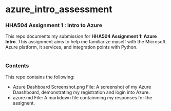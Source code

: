 # azure_intro_assessment
### **HHA504 Assignment 1 : Intro to Azure**
This repo documents my submission for **HHA504 Assignment 1: Azure Intro**. This assignment aims to help me familiarize myself with the Microsoft Azure platform, it services, and integration points with Python.  
<br>

### **Contents**
This repo contains the following:
+ Azure Dashboard Screenshot.png File: A screenshot of my Azure Daashboard, demonstrating my registration and login into Azure. 
+ azure.md File: A markdown file containming my responses for the assignent. 

